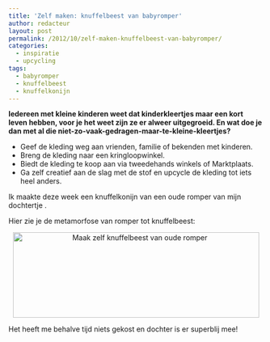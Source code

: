 ```yaml
---
title: 'Zelf maken: knuffelbeest van babyromper'
author: redacteur
layout: post
permalink: /2012/10/zelf-maken-knuffelbeest-van-babyromper/
categories:
  - inspiratie
  - upcycling
tags:
  - babyromper
  - knuffelbeest
  - knuffelkonijn
---
```

**Iedereen met kleine kinderen weet dat kinderkleertjes maar een kort leven hebben, voor je het weet zijn ze er alweer uitgegroeid. En wat doe je dan met al die niet-zo-vaak-gedragen-maar-te-kleine-kleertjes?**

  * Geef de kleding weg aan vrienden, familie of bekenden met kinderen.
  * Breng de kleding naar een kringloopwinkel.
  * Biedt de kleding te koop aan via tweedehands winkels of Marktplaats.
  * Ga zelf creatief aan de slag met de stof en upcycle de kleding tot iets heel anders.

Ik maakte deze week een knuffelkonijn van een oude romper van mijn dochtertje .

Hier zie je de metamorfose van romper tot knuffelbeest:

<p style="text-align: center;">
  <img class="wp-image-2979 aligncenter" title="Maak zelf knuffelbeest van oude romper" src="http://www.schildertuin.nl/wordpress/wp-content/uploads/2012/10/romper_wordt_knuffelbeest.jpg" alt="Maak zelf knuffelbeest van oude romper" width="487" height="169" />
</p>

Het heeft me behalve tijd niets gekost en dochter is er superblij mee!

&nbsp;